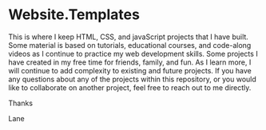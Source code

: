 # Website.Templates
This is where I keep HTML, CSS, and javaScript projects that I have built. Some material is based on tutorials, educational courses, and code-along videos as I continue to practice my web development skills. Some projects I have created in my free time for friends, family, and fun. As I learn more, I will continue to add complexity to existing and future projects. If you have any questions about any of the projects within this repository, or you would like to collaborate on another project, feel free to reach out to me directly.

Thanks

Lane